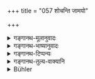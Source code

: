 +++
title = "057 शोचन्ति जामयो"

+++

<details><summary>गङ्गानथ-मूलानुवादः</summary>

Where the female relations live in grief, the family soon wholly perishes; but that family where they are not unhappy ever prospers.—(57)


(Note: the above is an alternate translation by George Bühler)


Verses 57—66 are omitted by Medhātithi. [Query—are they interpolations?] “These are very probably a later addition. The corresponding section in the Mahābhārata, 13.46 stops right here also.”—Hopkins. They are all quoted in Vivādaratnākara and in Parāśaramādhava.
</details>

<details><summary>गङ्गानथ-भाष्यानुवादः</summary>

\[Verses 57 to 66 have been omitted by Medhātithi.\]
</details>

<details><summary>गङ्गानथ-टिप्पन्यः</summary>

> Verses 57—66 are omitted by Medhātithi. *\[Query*—are they > interpolations?\] “These are very probably a later addition. The > corresponding section in the Mahābhārata, 13.46 stops right here > also.”—Hopkins. They are all quoted in *Vivādaratnākara* and in > *Parāśaramādhava*.

*Vivādaratnākara* (p. 417.) explains ‘*jāmayaḥ*’ as ‘ladies of the
family; sisters, daughters-in-law, and so forth’.
</details>

<details><summary>गङ्गानथ-तुल्य-वाक्यानि</summary>

*Mahābhārata* (Anuśā. 46.6).—‘Where the ladies are aggrieved, that
family becomes doomed.’
</details>

<details><summary>Bühler</summary>

057	Where the female relations live in grief, the family soon wholly perishes; but that family where they are not unhappy ever prospers.
</details>
